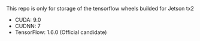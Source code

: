 This repo is only for storage of the tensorflow wheels builded for Jetson tx2

* CUDA: 9.0
* CUDNN: 7
* TensorFlow: 1.6.0 (Official candidate)
